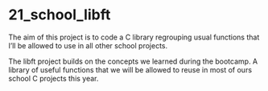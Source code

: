 # 21_school_libft
The aim of this project is to code a C library regrouping usual functions that I’ll be allowed to use in all other school projects.

The libft project builds on the concepts we learned during the bootcamp.
A library of useful functions that we will be allowed to reuse in most of ours school C
projects this year. 
